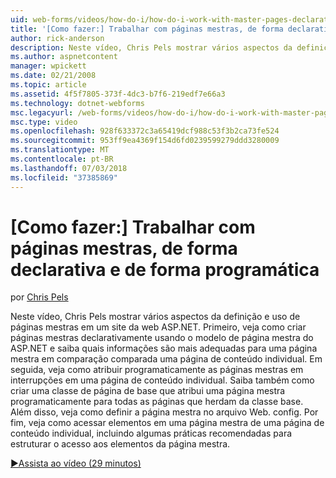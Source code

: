 ```yaml
---
uid: web-forms/videos/how-do-i/how-do-i-work-with-master-pages-declaratively-and-programmatically
title: '[Como fazer:] Trabalhar com páginas mestras, de forma declarativa e de forma programática | Microsoft Docs'
author: rick-anderson
description: Neste vídeo, Chris Pels mostrar vários aspectos da definição e uso de páginas mestras em um site da web ASP.NET. Primeiro, consulte como criar páginas mestras declarati...
ms.author: aspnetcontent
manager: wpickett
ms.date: 02/21/2008
ms.topic: article
ms.assetid: 4f5f7805-373f-4dc3-b7f6-219edf7e66a3
ms.technology: dotnet-webforms
msc.legacyurl: /web-forms/videos/how-do-i/how-do-i-work-with-master-pages-declaratively-and-programmatically
msc.type: video
ms.openlocfilehash: 928f633372c3a65419dcf988c53f3b2ca73fe524
ms.sourcegitcommit: 953ff9ea4369f154d6fd0239599279ddd3280009
ms.translationtype: MT
ms.contentlocale: pt-BR
ms.lasthandoff: 07/03/2018
ms.locfileid: "37385869"
---
```

<a name="how-do-i-work-with-master-pages-declaratively-and-programmatically"></a>[Como fazer:] Trabalhar com páginas mestras, de forma declarativa e de forma programática
====================
por [Chris Pels](https://twitter.com/chrispels)

Neste vídeo, Chris Pels mostrar vários aspectos da definição e uso de páginas mestras em um site da web ASP.NET. Primeiro, veja como criar páginas mestras declarativamente usando o modelo de página mestra do ASP.NET e saiba quais informações são mais adequadas para uma página mestra em comparação comparada uma página de conteúdo individual. Em seguida, veja como atribuir programaticamente as páginas mestras em interrupções em uma página de conteúdo individual. Saiba também como criar uma classe de página de base que atribui uma página mestra programaticamente para todas as páginas que herdam da classe base. Além disso, veja como definir a página mestra no arquivo Web. config. Por fim, veja como acessar elementos em uma página mestra de uma página de conteúdo individual, incluindo algumas práticas recomendadas para estruturar o acesso aos elementos da página mestra.

[&#9654;Assista ao vídeo (29 minutos)](https://channel9.msdn.com/Blogs/ASP-NET-Site-Videos/how-do-i-work-with-master-pages-declaratively-and-programmatically)
